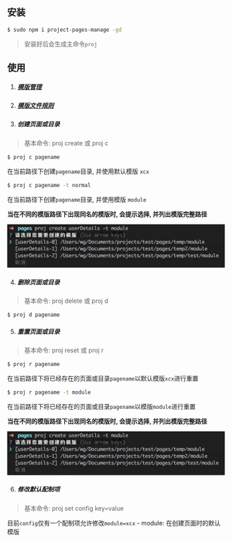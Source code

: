 ## 安装

```bash
$ sudo npm i project-pages-manage -gd
```

> 安装好后会生成主命令`proj`

## 使用

1. ##### [模版管理](./doc/TEMPLATE.md)

2. ##### [模版文件规则](./doc/TEMPRULE.md)

3. ##### 创建页面或目录

> 基本命令: proj create 或 proj c

```bash
$ proj c pagename
```
在当前路径下创建`pagename`目录, 并使用默认模版 `xcx`

```bash
$ proj c pagename -t normal
```
在当前路径下创建`pagename`目录, 并使用模版 `module`

**当在不同的模版路径下出现同名的模版时, 会提示选择, 并列出模版完整路径**

![](./doc/images/01.png)


4. ##### 删除页面或目录

> 基本命令: proj delete 或 proj d

```bash
$ proj d pagename
```



5. ##### 重置页面或目录

> 基本命令: proj reset 或 proj r

```bash
$ proj r pagename
```
在当前路径下将已经存在的页面或目录`pagename`以默认模版`xcx`进行重置

```bash
$ proj r pagename -t module
```
在当前路径下将已经存在的页面或目录`pagename`以模版`module`进行重置

**当在不同的模版路径下出现同名的模版时, 会提示选择, 并列出模版完整路径**

![](./doc/images/01.png)

6. ##### 修改默认配制项

> 基本命令: proj set config key=value

目前`config`仅有一个配制项允许修改`module=xcx`
    - module: 在创建页面时的默认模版


